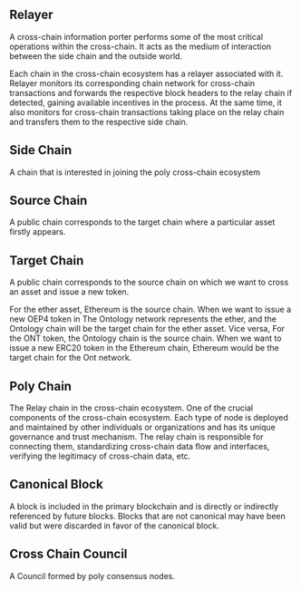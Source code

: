 ## Relayer

A cross-chain information porter performs some of the most critical operations within the cross-chain. It acts as the medium of interaction between the side chain and the outside world.

Each chain in the cross-chain ecosystem has a relayer associated with it. Relayer monitors its corresponding chain network for cross-chain transactions and forwards the respective block headers to the relay chain if detected, gaining available incentives in the process. At the same time, it also monitors for cross-chain transactions taking place on the relay chain and transfers them to the respective side chain.

## Side Chain

A chain that is interested in joining the poly cross-chain ecosystem

## Source Chain

A public chain corresponds to the target chain where a particular asset firstly appears.

## Target Chain

A public chain corresponds to the source chain on which we want to cross an asset and issue a new token.

For the ether asset, Ethereum is the source chain. When we want to issue a new OEP4 token in 
The Ontology network represents the ether, and the Ontology chain will be the target chain for 
the ether asset. Vice versa, For the ONT token, the Ontology chain is the source chain. When we want to issue
a new ERC20 token in the Ethereum chain, Ethereum would be the target chain for the Ont network.

## Poly Chain

The Relay chain in the cross-chain ecosystem. One of the crucial components of the cross-chain ecosystem. Each type of node is deployed and maintained by other individuals or organizations and has its unique governance and trust mechanism. The relay chain is responsible for connecting them, standardizing cross-chain data flow and interfaces, verifying the legitimacy of cross-chain data, etc.

## Canonical Block

A block is included in the primary blockchain and is directly or indirectly referenced by future blocks. Blocks that are not canonical may have been valid but were discarded in favor of the canonical block.

##  Cross Chain Council

A Council formed by poly consensus nodes.

